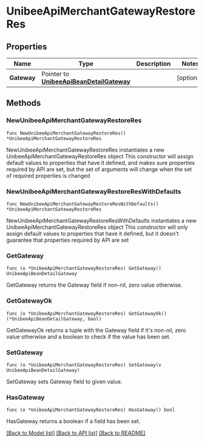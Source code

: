 # UnibeeApiMerchantGatewayRestoreRes

## Properties

Name | Type | Description | Notes
------------ | ------------- | ------------- | -------------
**Gateway** | Pointer to [**UnibeeApiBeanDetailGateway**](UnibeeApiBeanDetailGateway.md) |  | [optional] 

## Methods

### NewUnibeeApiMerchantGatewayRestoreRes

`func NewUnibeeApiMerchantGatewayRestoreRes() *UnibeeApiMerchantGatewayRestoreRes`

NewUnibeeApiMerchantGatewayRestoreRes instantiates a new UnibeeApiMerchantGatewayRestoreRes object
This constructor will assign default values to properties that have it defined,
and makes sure properties required by API are set, but the set of arguments
will change when the set of required properties is changed

### NewUnibeeApiMerchantGatewayRestoreResWithDefaults

`func NewUnibeeApiMerchantGatewayRestoreResWithDefaults() *UnibeeApiMerchantGatewayRestoreRes`

NewUnibeeApiMerchantGatewayRestoreResWithDefaults instantiates a new UnibeeApiMerchantGatewayRestoreRes object
This constructor will only assign default values to properties that have it defined,
but it doesn't guarantee that properties required by API are set

### GetGateway

`func (o *UnibeeApiMerchantGatewayRestoreRes) GetGateway() UnibeeApiBeanDetailGateway`

GetGateway returns the Gateway field if non-nil, zero value otherwise.

### GetGatewayOk

`func (o *UnibeeApiMerchantGatewayRestoreRes) GetGatewayOk() (*UnibeeApiBeanDetailGateway, bool)`

GetGatewayOk returns a tuple with the Gateway field if it's non-nil, zero value otherwise
and a boolean to check if the value has been set.

### SetGateway

`func (o *UnibeeApiMerchantGatewayRestoreRes) SetGateway(v UnibeeApiBeanDetailGateway)`

SetGateway sets Gateway field to given value.

### HasGateway

`func (o *UnibeeApiMerchantGatewayRestoreRes) HasGateway() bool`

HasGateway returns a boolean if a field has been set.


[[Back to Model list]](../README.md#documentation-for-models) [[Back to API list]](../README.md#documentation-for-api-endpoints) [[Back to README]](../README.md)


